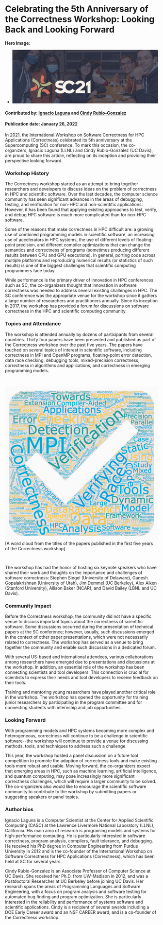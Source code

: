 # Celebrating the 5th Anniversary of the Correctness Workshop: Looking Back and Looking Forward

**Hero Image:**

 - <img src='https://github.com/betterscientificsoftware/bssw.io/raw/master/images/Blog_2112_SC21.png' />

#### Contributed by: [Ignacio Laguna](https://github.com/ilagunap) and [Cindy Rubio-Gonzalez](https://github.com/crubiog)
#### Publication date: January 26, 2022


In 2021, the International Workshop on Software Correctness for HPC Applications
(Correctness) celebrated its 5th anniversary at the Supercomputing (SC)
conference. To mark this occasion, the co-organizers, Ignacio Laguna (LLNL) and
Cindy Rubio-González (UC Davis), are proud to share this article, reflecting on
its inception and providing their perspective looking forward.

### Workshop History

The Correctness workshop started as an attempt to bring together researchers and
developers to discuss ideas on the problem of correctness in HPC and scientific
software. Over the last decades, the computer science community has seen
significant advances in the areas of debugging, testing, and verification for
non-HPC and non-scientific applications. However, it has been found that
applying existing approaches to test, verify, and debug HPC software is much
more complicated than for non-HPC software.

Some of the reasons that make correctness in HPC difficult are: a growing use of
combined programming models in scientific software, an increasing use of
accelerators in HPC systems, the use of different levels of floating-point
precision, and different compiler optimizations that can change the semantics
and correctness of programs (sometimes producing different results between CPU
and GPU executions). In general, porting code across multiple platforms and
reproducing numerical results (or statistics of such results) is one of the
biggest challenges that scientific computing programmers face today.

While performance is the primary driver of innovation in HPC conferences such as
SC, the co-organizers thought that innovation in software correctness was needed
to address several existing challenges in HPC. The SC conference was the
appropriate venue for the workshop since it gathers a large number of
researchers and practitioners annually. Since its inception in 2017, the
workshop has provided a forum for discussions on software correctness in the HPC
and scientific computing community.

### Topics and Attendance

The workshop is attended annually by dozens of participants from several
countries. Thirty four papers have been presented and published as part of the
Correctness workshop over the past five years. The papers have touched on
several topics of interest in scientific software, including correctness in MPI
and OpenMP programs, floating-point error detection, data race checking,
debugging tools, mixed-precision correctness, correctness in algorithms and
applications, and correctness in emerging programming models.

<br>

<img src='../../images/wordcloud_correctness_article.png' class='page'>[A word cloud from the titles of the papers published in the first five years of the Correctness workshop]

<br>

The workshop has had the honor of hosting six keynote speakers who have shared
their work and thoughts on the importance and challenges of software
correctness: Stephen Siegel (University of Delaware), Ganesh Gopalakrishnan
(University of Utah), Jim Demmel (UC Berkeley), Alex Aiken (Stanford
University), Allison Baker (NCAR), and David Bailey (LBNL and UC Davis).

### Community Impact

Before the Correctness workshop, the community did not have a specific venue to
discuss important topics about the correctness of scientific software. Some
discussions occurred during the presentation of technical papers at the SC
conference; however, usually, such discussions emerged in the context of other
paper presentations, which were not necessarily related to correctness. The
workshop has served as a venue to bring together the community and enable such
discussions in a dedicated forum.

With several US-based and international attendees, various collaborations among
researchers have emerged due to presentations and discussions at the workshop.
In addition, an essential role of the workshop has been connecting scientists
and tool developers. This connection is crucial for scientists to express their
needs and tool developers to receive feedback on their tools.

Training and mentoring young researchers have played another critical role in
the workshop. The workshop has opened the opportunity for training junior
researchers by participating in the program committee and for connecting
students with internship and job opportunities.

### Looking Forward

With programming models and HPC systems becoming more complex and heterogeneous,
correctness will continue to be a challenge in scientific software--the workshop
will continue to provide a venue for discussing methods, tools, and techniques
to address such a challenge.

This year, the workshop hosted a panel discussion on a future tool competition
to promote the adoption of correctness tools and make existing tools more robust
and usable. Moving forward, the co-organizers expect that emerging areas in HPC,
such as machine learning, artificial intelligence, and quantum computing, may
pose increasingly more significant correctness challenges, which will require a
larger community to be solved. The co-organizers also would like to encourage
the scientific software community to contribute to the workshop by submitting
papers or suggesting speakers or panel topics.

### Author bios

Ignacio Laguna is a Computer Scientist at the Center for Applied Scientific Computing (CASC) at the Lawrence Livermore National Laboratory (LLNL), California. His main area of research is programing models and systems for high-performance computing. He is particularly interested in software correctness, program analysis, compilers, fault tolerance, and debugging. He received his PhD degree in Computer Engineering from Purdue University in 2012 and is the co-founder of the International Workshop on Software Correctness for HPC Applications (Correctness), which has been held at SC for several years.

Cindy Rubio-Gonzalez is an Associate Professor of Computer Science at UC Davis.  She received her Ph.D. from UW-Madison in 2012, and was a Postdoctoral Researcher at UC Berkeley before joining UC Davis. Her research spans the areas of Programming Languages and Software Engineering, with a focus on program analysis and software testing for automated bug finding and program optimization. She is particularly interested in the reliability and performance of systems software and scientific applications. Cindy is a recipient of several awards including a DOE Early Career award and an NSF CAREER award, and is a co-founder of the Correctness workshop.

<!---
Publish: yes
Pinned: no
Topics: conferences and workshops, reproducibility, debugging
--->